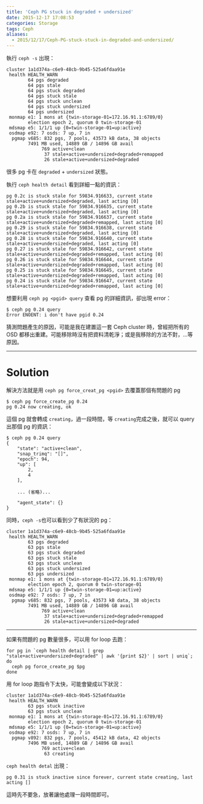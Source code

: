 ```yaml
---
title: 'Ceph PG stuck in degraded + undersized'
date: 2015-12-17 17:08:53
categories: Storage
tags: Ceph
aliases:
  - 2015/12/17/Ceph-PG-stuck-stuck-in-degraded-and-undersized/
---
```


執行 `ceph -s` 出現：

```
cluster 1a1d374a-c6e9-48cb-9b45-525a6fdaa91e
 health HEALTH_WARN
        64 pgs degraded
        64 pgs stale
        64 pgs stuck degraded
        64 pgs stuck stale
        64 pgs stuck unclean
        64 pgs stuck undersized
        64 pgs undersized
 monmap e1: 1 mons at {twin-storage-01=172.16.91.1:6789/0}
        election epoch 2, quorum 0 twin-storage-01
 mdsmap e5: 1/1/1 up {0=twin-storage-01=up:active}
 osdmap e92: 7 osds: 7 up, 7 in
  pgmap v685: 832 pgs, 7 pools, 43573 kB data, 38 objects
        7491 MB used, 14889 GB / 14896 GB avail
             769 active+clean
              37 stale+active+undersized+degraded+remapped
              26 stale+active+undersized+degraded
```

很多 pg 卡在 `degraded` + `undersized` 狀態。
<!-- more -->
執行 `ceph health detail` 看到詳細一點的資訊：

```
pg 0.2c is stuck stale for 59834.916633, current state stale+active+undersized+degraded, last acting [0]
pg 0.2b is stuck stale for 59834.916635, current state stale+active+undersized+degraded, last acting [0]
pg 0.2a is stuck stale for 59834.916637, current state stale+active+undersized+degraded+remapped, last acting [0]
pg 0.29 is stuck stale for 59834.916638, current state stale+active+undersized+degraded, last acting [0]
pg 0.28 is stuck stale for 59834.916640, current state stale+active+undersized+degraded, last acting [0]
pg 0.27 is stuck stale for 59834.916642, current state stale+active+undersized+degraded+remapped, last acting [0]
pg 0.26 is stuck stale for 59834.916644, current state stale+active+undersized+degraded+remapped, last acting [0]
pg 0.25 is stuck stale for 59834.916645, current state stale+active+undersized+degraded+remapped, last acting [0]
pg 0.24 is stuck stale for 59834.916647, current state stale+active+undersized+degraded+remapped, last acting [0]
```

想要利用 `ceph pg <pgid> query` 查看 pg 的詳細資訊，卻出現 error：

```
$ ceph pg 0.24 query
Error ENOENT: i don't have pgid 0.24
```

猜測問題產生的原因，可能是我在建置這一套 Ceph cluster 時，曾經把所有的 OSD 都移出重建。可能移除時沒有把資料清乾淨；或是我移除的方法不對，...等原因。

----

# Solution

解決方法就是用 `ceph pg force_creat_pg <pgid>` 去覆蓋那個有問題的 pg

```
$ ceph pg force_create_pg 0.24
pg 0.24 now creating, ok
```

這個 pg 就會轉成 `creating`，過一段時間，等 `creating`完成之後，就可以 query 出那個 pg 的資訊：

```
$ ceph pg 0.24 query
{
    "state": "active+clean",
    "snap_trimq": "[]",
    "epoch": 94,
    "up": [
        2,
        4
    ],

    ... (省略)...

    "agent_state": {}
}
```

同時，`ceph -s`也可以看到少了有狀況的 pg：
```
cluster 1a1d374a-c6e9-48cb-9b45-525a6fdaa91e
 health HEALTH_WARN
        63 pgs degraded
        63 pgs stale
        63 pgs stuck degraded
        63 pgs stuck stale
        63 pgs stuck unclean
        63 pgs stuck undersized
        63 pgs undersized
 monmap e1: 1 mons at {twin-storage-01=172.16.91.1:6789/0}
        election epoch 2, quorum 0 twin-storage-01
 mdsmap e5: 1/1/1 up {0=twin-storage-01=up:active}
 osdmap e92: 7 osds: 7 up, 7 in
  pgmap v685: 832 pgs, 7 pools, 43573 kB data, 38 objects
        7491 MB used, 14889 GB / 14896 GB avail
             769 active+clean
              37 stale+active+undersized+degraded+remapped
              26 stale+active+undersized+degraded
```


----

如果有問題的 pg 數量很多，可以用 for loop 去跑：
```
for pg in `ceph health detail | grep "stale+active+undersized+degraded" | awk '{print $2}' | sort | uniq`;
do
  ceph pg force_create_pg $pg
done
```

用 for loop 跑指令下太快，可能會變成以下狀況：

```
cluster 1a1d374a-c6e9-48cb-9b45-525a6fdaa91e
 health HEALTH_WARN
        63 pgs stuck inactive
        63 pgs stuck unclean
 monmap e1: 1 mons at {twin-storage-01=172.16.91.1:6789/0}
        election epoch 2, quorum 0 twin-storage-01
 mdsmap e5: 1/1/1 up {0=twin-storage-01=up:active}
 osdmap e92: 7 osds: 7 up, 7 in
  pgmap v892: 832 pgs, 7 pools, 45412 kB data, 42 objects
        7496 MB used, 14889 GB / 14896 GB avail
             769 active+clean
              63 creating
```

`ceph health detal` 出現：

```
pg 0.31 is stuck inactive since forever, current state creating, last acting []
```

這時先不要急，放著讓他處理一段時間即可。
